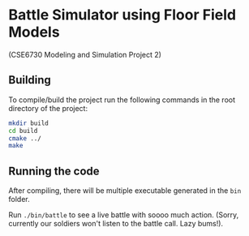 Battle Simulator using Floor Field Models
=========================================
(CSE6730 Modeling and Simulation Project 2)


Building
--------

To compile/build the project run the following commands in the root directory of
the project:

```sh
mkdir build
cd build
cmake ../
make
```

Running the code
----------------

After compiling, there will be multiple executable generated in the `bin`
folder.

Run `./bin/battle` to see a live battle with soooo much action. (Sorry,
currently our soldiers won't listen to the battle call. Lazy bums!).

